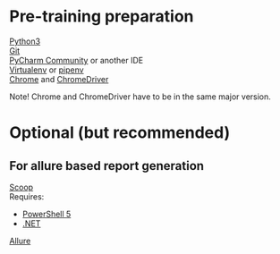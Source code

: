 # Pre-training preparation

[Python3](https://www.python.org/downloads/)  
[Git](https://git-scm.com/downloads)  
[PyCharm Community](https://www.jetbrains.com/pycharm/download/#section=windows) or another IDE  
[Virtualenv](https://virtualenv.pypa.io/en/stable/) or [pipenv](https://github.com/pypa/pipenv)  
[Chrome](https://www.google.com/intl/pl_pl/chrome/) and [ChromeDriver](https://chromedriver.chromium.org/downloads)

Note! Chrome and ChromeDriver have to be in the same major version.

# Optional (but recommended)

## For allure based report generation
[Scoop](https://scoop.sh/)  
Requires:
* [PowerShell 5](https://www.microsoft.com/en-us/download/details.aspx?id=54616)
* [.NET](https://dotnet.microsoft.com/download)  

[Allure](https://docs.qameta.io/allure/#_installing_a_commandline)